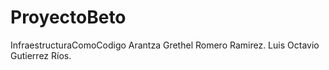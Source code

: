 # ProyectoBeto
InfraestructuraComoCodigo
Arantza Grethel Romero Ramirez.
Luis Octavio Gutierrez Ríos.
